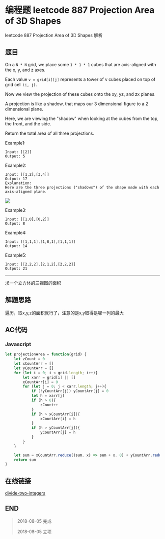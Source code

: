 # 编程题 leetcode 887 Projection Area of 3D Shapes

leetcode 887 Projection Area of 3D Shapes 解析

## 题目

On a `N * N` grid, we place some `1 * 1 * 1` cubes that are axis-aligned with the x, y, and z axes.

Each value `v = grid[i][j]` represents a tower of v cubes placed on top of grid cell `(i, j)`.

Now we view the projection of these cubes onto the xy, yz, and zx planes.

A projection is like a shadow, that maps our 3 dimensional figure to a 2 dimensional plane. 

Here, we are viewing the "shadow" when looking at the cubes from the top, the front, and the side.

Return the total area of all three projections.

Example1:
```
Input: [[2]]
Output: 5
```

Example2:
```
Input: [[1,2],[3,4]]
Output: 17
Explanation: 
Here are the three projections ("shadows") of the shape made with each axis-aligned plane.
```
![](http://o7yupdhjc.bkt.clouddn.com/18-8-5/31724229.jpg)

Example3:
```
Input: [[1,0],[0,2]]
Output: 8
```

Example4:
```
Input: [[1,1,1],[1,0,1],[1,1,1]]
Output: 14
```

Example5:
```
Input: [[2,2,2],[2,1,2],[2,2,2]]
Output: 21
```

----

求一个立方体的三视图的面积

## 解题思路

遍历，取x,y,z的面积就行了，注意的是x,y取得是哪一列的最大

## AC代码

### Javascript

``` javascript
let projectionArea = function(grid) {
    let zCount = 0
    let xCountArr = []
    let yCountArr = []
    for (let i = 0; i < grid.length; i++){
        let xarr = grid[i] || []
        xCountArr[i] = 0
        for (let j = 0; j < xarr.length; j++){
            if (!yCountArr[j]) yCountArr[j] = 0
            let h = xarr[j]
            if (h > 0){
                zCount++
            }
            if (h > xCountArr[i]){
                xCountArr[i] = h
            }
            if (h > yCountArr[j]){
                yCountArr[j] = h
            }
        }
    }

    let sum = xCountArr.reduce((sum, x) => sum + x, 0) + yCountArr.reduce((sum, y) => sum + y, 0) + zCount
    return sum
}
```
## 在线链接

[divide-two-integers](https://leetcode.com/problems/projection-area-of-3d-shapes)

## END

>   2018-08-05  完成
> 
>   2018-08-05  立项